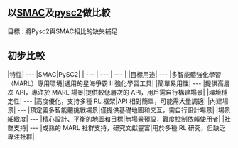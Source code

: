 ## 以[SMAC](https://github.com/oxwhirl/smac/tree/master)及[pysc2](https://github.com/nicoladainese96/SC2-RL)做比較

目標 : 將Pysc2與SMAC相比的缺失補足

## 初步比較
|特性| --- |SMAC|PySC2|
| --- | --- | --- |
|目標用途| --- |多智能體強化學習（MARL）專用環境|通用的星海爭霸 II 強化學習工具|
|簡單易用性| --- |提供高層次 API，專注於 MARL 場景|提供較低層次的 API，用戶需自行構建場景|
|環境穩定性| --- |高度優化，支持多種 RL 框架|API 相對簡單，可能需大量調適|
|內建場景| --- |預定義多智能體挑戰場景|僅提供基礎地圖和交互，需自行設計場景|
|場景細緻度| --- |精心設計、平衡的地圖和目標|無場景預設，難度控制依賴使用者|
|社群支持| --- |成熟的 MARL 社群支持，研究文獻豐富|用於多種 RL 研究，但缺乏專注社群|

